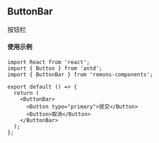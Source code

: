 ## ButtonBar

按钮栏

#### 使用示例

```tsx
import React from 'react';
import { Button } from 'antd';
import { ButtonBar } from 'remons-components';

export default () => {
  return (
    <ButtonBar>
      <Button type="primary">提交</Button>
      <Button>取消</Button>
    </ButtonBar>
  );
};
```

<API></API>
